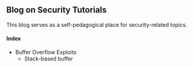## Blog on Security Tutorials

This blog serves as a self-pedagogical place for security-related topics. 

#### Index

- Buffer Overflow Exploits
  - Stack-based buffer
